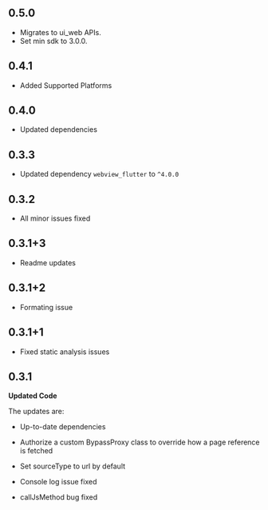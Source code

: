 ﻿## 0.5.0

-  Migrates to ui_web APIs.
-  Set min sdk to 3.0.0.


## 0.4.1

-  Added Supported Platforms

## 0.4.0

-  Updated dependencies


## 0.3.3

-  Updated dependency `webview_flutter` to `^4.0.0`

##  0.3.2

-  All minor issues fixed

##  0.3.1+3

-  Readme updates

## 0.3.1+2

-  Formating issue

## 0.3.1+1
-  Fixed static analysis issues

## 0.3.1

**Updated Code**

The updates are:
* Up-to-date dependencies

* Authorize a custom BypassProxy class to override how a page reference is fetched

* Set sourceType to url by default

* Console log issue fixed

* callJsMethod bug fixed
